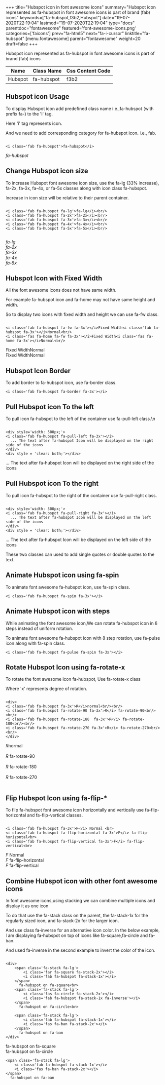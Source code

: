 +++
title="Hubspot icon in font awesome icons"
summary="Hubspot icon represented as fa-hubspot in font awesome icons is part of brand (fab) icons"
keywords=["fa-hubspot,f3b2,Hubspot"]
date="19-07-2020T22:19:04"
lastmod="19-07-2020T22:19:04"
type="docs"
parentdoc="fontawesome"
featured='font-awesome-icons.png'
categories=['faicons']
prev="fa-html5"
next="fa-i-cursor"
linktitle="fa-hubspot"
[menu.fontawesome]
parent="fontawesome"
weight=20
draft=false
+++


Hubspot icon represented as fa-hubspot in font awesome icons is part of brand (fab) icons

<div class='table-responsive'><table class='table'><thead><tr><th>Name</th><th>Class Name</th><th>Css Content Code</th></tr></thead><tbody><tr><td>Hubspot</td><td>fa-hubspot</td><td>f3b2</td></tr></tbody></table></div>



## Hubspot icon Usage

To display Hubspot icon add predefined class name i.e.,fa-hubspot (with prefix fa-) to the 'i' tag.

Here 'i' tag represents icon.

And we need to add corresponding category for fa-hubspot icon. i.e., fab.


```

<i class='fab fa-hubspot'>fa-hubspot</i>
```

<i class='fab fa-hubspot'>fa-hubspot</i>




## Change Hubspot icon size
To increase Hubspot font awesome icon size, use the fa-lg (33% increase), fa-2x, fa-3x, fa-4x, or fa-5x classes along with icon class fa-hubspot.

Increase in icon size will be relative to their parent container. 

```

<i class='fab fa-hubspot fa-lg'>fa-lg</i><br/>
<i class='fab fa-hubspot fa-2x'>fa-2x</i><br/>
<i class='fab fa-hubspot fa-3x'>fa-3x</i><br/>
<i class='fab fa-hubspot fa-4x'>fa-4x</i><br/>
<i class='fab fa-hubspot fa-5x'>fa-5x</i><br/>
            
```

<i class='fab fa-hubspot fa-lg'>fa-lg</i><br/>
<i class='fab fa-hubspot fa-2x'>fa-2x</i><br/>
<i class='fab fa-hubspot fa-3x'>fa-3x</i><br/>
<i class='fab fa-hubspot fa-4x'>fa-4x</i><br/>
<i class='fab fa-hubspot fa-5x'>fa-5x</i><br/>
            



## Hubspot Icon with Fixed Width 

All the font awesome icons does not have same width.

For example fa-hubspot icon and fa-home may not have same height and width.

So to display two icons with fixed width and height we can use fa-fw class.


```

<i class='fab fa-hubspot fa-fw fa-3x'></i>Fixed Width<i class='fab fa-hubspot fa-3x'></i>Normal<br/>
<i class='fas fa-home fa-fw fa-3x'></i>Fixed Width<i class='fas fa-home fa-3x'></i>Normal<br/>
```

<i class='fab fa-hubspot fa-fw fa-3x'></i>Fixed Width<i class='fab fa-hubspot fa-3x'></i>Normal<br/>
<i class='fas fa-home fa-fw fa-3x'></i>Fixed Width<i class='fas fa-home fa-3x'></i>Normal<br/>



## Hubspot Icon Border 

To add border to fa-hubspot icon, use fa-border class.


```
<i class='fab fa-hubspot fa-border fa-3x'></i>

```
<i class='fab fa-hubspot fa-border fa-3x'></i>





## Pull Hubspot icon To the left

To pull icon fa-hubspot to the left of the container use fa-pull-left class.\n

```

<div style='width: 500px;'>
<i class='fab fa-hubspot fa-pull-left fa-3x'></i>
  ... The text after fa-hubspot Icon will be displayed on the right side of the icons
</div>
<div style = 'clear: both;'></div>
```

<div style='width: 500px;'>
<i class='fab fa-hubspot fa-pull-left fa-3x'></i>
  ... The text after fa-hubspot Icon will be displayed on the right side of the icons
</div>
<div style = 'clear: both;'></div>




## Pull Hubspot icon To the right
To pull icon fa-hubspot to the right of the container use fa-pull-right class.

```

<div style='width: 500px;'>
<i class='fab fa-hubspot fa-pull-right fa-3x'></i>
  ... The text after fa-hubspot Icon will be displayed on the left side of the icons
</div>
<div style = 'clear: both;'></div>
```

<div style='width: 500px;'>
<i class='fab fa-hubspot fa-pull-right fa-3x'></i>
  ... The text after fa-hubspot Icon will be displayed on the left side of the icons
</div>
<div style = 'clear: both;'></div>

These two classes can used to add single quotes or double quotes to the text.


## Animate Hubspot icon using fa-spin
To animate font awesome fa-hubspot icon, use fa-spin class.

```
<i class='fab fa-hubspot fa-spin fa-3x'></i>
```
<i class='fab fa-hubspot fa-spin fa-3x'></i>




## Animate Hubspot icon with steps
While animating the font awesome icon,We can rotate fa-hubspot icon in 8 steps instead of uniform rotation.

To animate font awesome fa-hubspot icon with 8 step rotation, use fa-pulse icon along with fa-spin class.


```
<i class='fab fa-hubspot fa-pulse fa-spin fa-3x'></i>

```
<i class='fab fa-hubspot fa-pulse fa-spin fa-3x'></i>





## Rotate Hubspot Icon using fa-rotate-x
To rotate the font awesome icon fa-hubspot, Use fa-rotate-x class

Where 'x' represents degree of rotation.


```

<div>
<i class='fab fa-hubspot fa-3x'>R</i>normal<br/><br/>
<i class='fab fa-hubspot fa-rotate-90 fa-3x'>R</i> fa-rotate-90<br/><br/> 
<i class='fab fa-hubspot fa-rotate-180  fa-3x'>R</i> fa-rotate-180<br/><br/> 
<i class='fab fa-hubspot fa-rotate-270 fa-3x'>R</i> fa-rotate-270<br/><br/>
</div>
```

<div>
<i class='fab fa-hubspot fa-3x'>R</i>normal<br/><br/>
<i class='fab fa-hubspot fa-rotate-90 fa-3x'>R</i> fa-rotate-90<br/><br/> 
<i class='fab fa-hubspot fa-rotate-180  fa-3x'>R</i> fa-rotate-180<br/><br/> 
<i class='fab fa-hubspot fa-rotate-270 fa-3x'>R</i> fa-rotate-270<br/><br/>
</div>




## Flip Hubspot Icon using fa-flip-*
To flip fa-hubspot font awesome icon horizontally and vertically use fa-flip-horizontal and fa-flip-vertical classes. 

```

<i class='fab fa-hubspot fa-3x'>F</i> Normal <br>
<i class='fab fa-hubspot fa-flip-horizontal fa-3x'>F</i> fa-flip-horizontal<br>
<i class='fab fa-hubspot fa-flip-vertical fa-3x'>F</i> fa-flip-vertical<br>
```

<i class='fab fa-hubspot fa-3x'>F</i> Normal <br>
<i class='fab fa-hubspot fa-flip-horizontal fa-3x'>F</i> fa-flip-horizontal<br>
<i class='fab fa-hubspot fa-flip-vertical fa-3x'>F</i> fa-flip-vertical<br>




## Combine Hubspot icon with other font awesome icons
In font awesome icons,using stacking we can combine multiple icons and display it as one icon 

To do that use the fa-stack class on the parent, the fa-stack-1x for the regularly sized icon, and fa-stack-2x for the larger icon.

And use class fa-inverse for an alternative icon color. 
In the below example, I am displaying fa-hubspot on top of icons like fa-square,fa-circle and fa-ban.

And used fa-inverse in the second example to invert the color of the icon.

```

<div>
    <span class='fa-stack fa-lg'>
        <i class='far fa-square fa-stack-2x'></i>
        <i class='fab fa-hubspot fa-stack-1x'></i>
    </span>
      fa-hubspot on fa-square<br>
    <span class='fa-stack fa-lg'>
        <i class='fas fa-circle fa-stack-2x'></i>
        <i class='fab fa-hubspot fa-stack-1x fa-inverse'></i>
    </span>
      fa-hubspot on fa-circle<br>

    <span class='fa-stack fa-lg'>
        <i class='fab fa-hubspot fa-stack-1x'></i>
        <i class='fas fa-ban fa-stack-2x'></i>
    </span>
      fa-hubspot on fa-ban
</div>
```

<div>
    <span class='fa-stack fa-lg'>
        <i class='far fa-square fa-stack-2x'></i>
        <i class='fab fa-hubspot fa-stack-1x'></i>
    </span>
      fa-hubspot on fa-square<br>
    <span class='fa-stack fa-lg'>
        <i class='fas fa-circle fa-stack-2x'></i>
        <i class='fab fa-hubspot fa-stack-1x fa-inverse'></i>
    </span>
      fa-hubspot on fa-circle<br>

    <span class='fa-stack fa-lg'>
        <i class='fab fa-hubspot fa-stack-1x'></i>
        <i class='fas fa-ban fa-stack-2x'></i>
    </span>
      fa-hubspot on fa-ban
</div>






